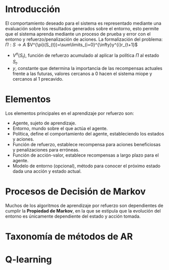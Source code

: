 # Introducción
El comportamiento deseado para el sistema es representado mediante una evaluación sobre los resultados generados sobre el entorno, esto permite que el sistema aprenda mediante un proceso de prueba y error con el entorno y refuerzo/penalización de aciones. La formalización del problema:
$\Pi : S\rightarrow A$
$V^{\pi}(S_{t})=\sum\limits_{i=0}^{\infty}y^{i}r_{t+1}$
- $V^{\pi}(S_{t})$, función de refuerzo acumulado al aplicar la política $\Pi$ al estado $S_{t}$.
- $y$, constante que determina la importancia de las recompensas actuales frente a las futuras, valores cercanos a 0 hacen el sistema miope y cercanos al 1 precavido.

# Elementos
Los elementos principales en el aprendizaje por refuerzo son:
- Agente, sujeto de aprendizaje.
- Entorno, mundo sobre el que actúa el agente.
- Política, define el comportamiento del agente, estableciendo los estados y aciones.
- Función de refuerzo, establece recompensa para aciones beneficiosas y penalizaciones para erróneas.
- Función de acción-valor, establece recompensas a largo plazo para el agente.
- Modelo de entorno (opcional), método para conocer el próximo estado dada una acción y estado actual.

# Procesos de Decisión de Markov
Muchos de los algoritmos de aprendizaje por refuerzo son dependientes de cumplir la **Propiedad de Markov**, en la que se estipula que la evolución del entorno es únicamente dependiente del estado y acción tomada.

# Taxonomía de métodos de AR
# Q-learning